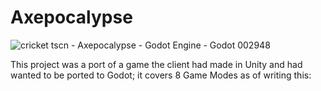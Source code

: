 # Axepocalypse

![cricket tscn - Axepocalypse - Godot Engine - Godot 002948](https://github.com/AhmedElKadii/Axepocalypse/assets/166130877/a2570be6-aa37-4478-92c3-35f86ca35fc5)

This project was a port of a game the client had made in Unity and had wanted to be ported to Godot; it covers 8 Game Modes as of writing this:

